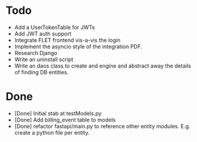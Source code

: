 # Todo
  * Add a UserTokenTable for JWTs
  * Add JWT auth support
  * Integrate FLET frontend vis-a-vis the login
  * Implement the asyncio style of the integration PDF.
  * Research Django
  * Write an uninstall script
  * Write an daos class to create and engine and abstract away the details of finding DB entities.

# Done
  * [Done] Initial stab at testModels.py
  * [Done] Add billing_event table to models
  * [Done] refactor fastapi/main.py to reference other entity modules. E.g. create a python file per entity.
